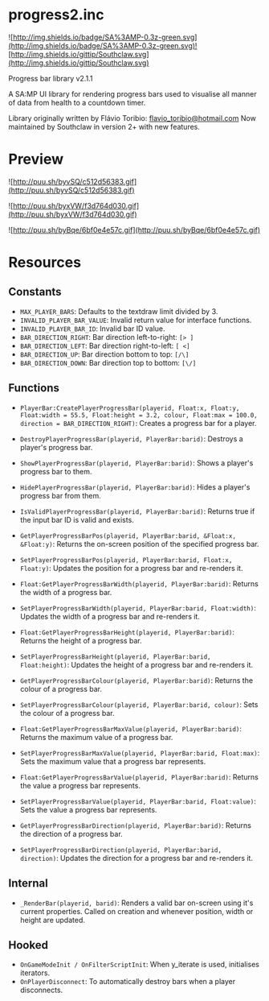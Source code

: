 # progress2.inc

![http://img.shields.io/badge/SA%3AMP-0.3z-green.svg](http://img.shields.io/badge/SA%3AMP-0.3z-green.svg)![http://img.shields.io/gittip/Southclaw.svg](http://img.shields.io/gittip/Southclaw.svg)

Progress bar library v2.1.1

A SA:MP UI library for rendering progress bars used to visualise all manner of data from health to a countdown timer.

Library originally written by Flávio Toribio: flavio_toribio@hotmail.com
Now maintained by Southclaw in version 2+ with new features.


# Preview

![http://puu.sh/byvSQ/c512d56383.gif](http://puu.sh/byvSQ/c512d56383.gif)

![http://puu.sh/byxVW/f3d764d030.gif](http://puu.sh/byxVW/f3d764d030.gif)

![http://puu.sh/byBqe/6bf0e4e57c.gif](http://puu.sh/byBqe/6bf0e4e57c.gif)


# Resources


## Constants

- ```MAX_PLAYER_BARS```: Defaults to the textdraw limit divided by 3.
- ```INVALID_PLAYER_BAR_VALUE```: Invalid return value for interface functions.
- ```INVALID_PLAYER_BAR_ID```: Invalid bar ID value.
- ```BAR_DIRECTION_RIGHT```: Bar direction left-to-right: ```[> ]```
- ```BAR_DIRECTION_LEFT```: Bar direction right-to-left: ```[ <]```
- ```BAR_DIRECTION_UP```: Bar direction bottom to top: ```[/\]```
- ```BAR_DIRECTION_DOWN```: Bar direction top to bottom: ```[\/]```


## Functions

- ```PlayerBar:CreatePlayerProgressBar(playerid, Float:x, Float:y, Float:width = 55.5, Float:height = 3.2, colour, Float:max = 100.0, direction = BAR_DIRECTION_RIGHT)```:
  Creates a progress bar for a player.

- ```DestroyPlayerProgressBar(playerid, PlayerBar:barid)```:
  Destroys a player's progress bar.

- ```ShowPlayerProgressBar(playerid, PlayerBar:barid)```:
  Shows a player's progress bar to them.

- ```HidePlayerProgressBar(playerid, PlayerBar:barid)```:
  Hides a player's progress bar from them.

- ```IsValidPlayerProgressBar(playerid, PlayerBar:barid)```:
  Returns true if the input bar ID is valid and exists.

- ```GetPlayerProgressBarPos(playerid, PlayerBar:barid, &Float:x, &Float:y)```:
  Returns the on-screen position of the specified progress bar.

- ```SetPlayerProgressBarPos(playerid, PlayerBar:barid, Float:x, Float:y)```:
  Updates the position for a progress bar and re-renders it.

- ```Float:GetPlayerProgressBarWidth(playerid, PlayerBar:barid)```:
  Returns the width of a progress bar.

- ```SetPlayerProgressBarWidth(playerid, PlayerBar:barid, Float:width)```:
  Updates the width of a progress bar and re-renders it.

- ```Float:GetPlayerProgressBarHeight(playerid, PlayerBar:barid)```:
  Returns the height of a progress bar.

- ```SetPlayerProgressBarHeight(playerid, PlayerBar:barid, Float:height)```:
  Updates the height of a progress bar and re-renders it.

- ```GetPlayerProgressBarColour(playerid, PlayerBar:barid)```:
  Returns the colour of a progress bar.

- ```SetPlayerProgressBarColour(playerid, PlayerBar:barid, colour)```:
  Sets the colour of a progress bar.

- ```Float:GetPlayerProgressBarMaxValue(playerid, PlayerBar:barid)```:
  Returns the maximum value of a progress bar.

- ```SetPlayerProgressBarMaxValue(playerid, PlayerBar:barid, Float:max)```:
  Sets the maximum value that a progress bar represents.

- ```Float:GetPlayerProgressBarValue(playerid, PlayerBar:barid)```:
  Returns the value a progress bar represents.

- ```SetPlayerProgressBarValue(playerid, PlayerBar:barid, Float:value)```:
  Sets the value a progress bar represents.

- ```GetPlayerProgressBarDirection(playerid, PlayerBar:barid)```:
  Returns the direction of a progress bar.

- ```SetPlayerProgressBarDirection(playerid, PlayerBar:barid, direction)```:
  Updates the direction for a progress bar and re-renders it.


## Internal

- ```_RenderBar(playerid, barid)```:
  Renders a valid bar on-screen using it's current properties. Called on creation and whenever position, width or height are updated.


## Hooked

- ```OnGameModeInit / OnFilterScriptInit```: When y_iterate is used, initialises iterators.
- ```OnPlayerDisconnect```: To automatically destroy bars when a player disconnects.
